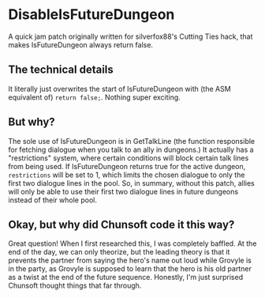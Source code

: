 # DisableIsFutureDungeon
A quick jam patch originally written  for silverfox88's Cutting Ties hack, that makes IsFutureDungeon always return false.

## The technical details
It literally just overwrites the start of IsFutureDungeon with (the ASM equivalent of) `return false;`. Nothing super exciting.

## But why?
The sole use of IsFutureDungeon is in GetTalkLine (the function responsible for fetching dialogue when you talk to an ally in dungeons.) It actually has a "restrictions" system, where certain conditions will block certain talk lines from being used. If IsFutureDungeon returns true for the active dungeon, `restrictions` will be set to 1, which limits the chosen dialogue to only the first two dialogue lines in the pool. So, in summary, without this patch, allies will only be able to use their first two dialogue lines in future dungeons instead of their whole pool.

## Okay, but why did Chunsoft code it this way?
Great question! When I first researched this, I was completely baffled. At the end of the day, we can only theorize, but the leading theory is that it prevents the partner from saying the hero's name out loud while Grovyle is in the party, as Grovyle is supposed to learn that the hero is his old partner as a twist at the end of the future sequence. Honestly, I'm just surprised Chunsoft thought things that far through.
